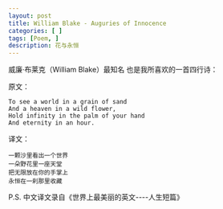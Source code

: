 ```yaml
---
layout: post
title: William Blake - Auguries of Innocence
categories: [ ]
tags: [Poem, ]
description: 花与永恒
---
```



威廉·布莱克（William Blake）最知名 也是我所喜欢的一首四行诗：

原文：

    To see a world in a grain of sand  
    And a heaven in a wild flower,  
    Hold infinity in the palm of your hand  
    And eternity in an hour.  

译文：

    一颗沙里看出一个世界  
    一朵野花里一座天堂  
    把无限放在你的手掌上  
    永恒在一刹那里收藏  
    
 P.S. 中文译文录自《世界上最美丽的英文----人生短篇》